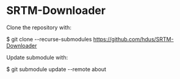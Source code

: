 # SRTM-Downloader
Clone the repository with:

$ git clone --recurse-submodules https://github.com/hdus/SRTM-Downloader

Update submodule with:

$ git submodule update --remote about

